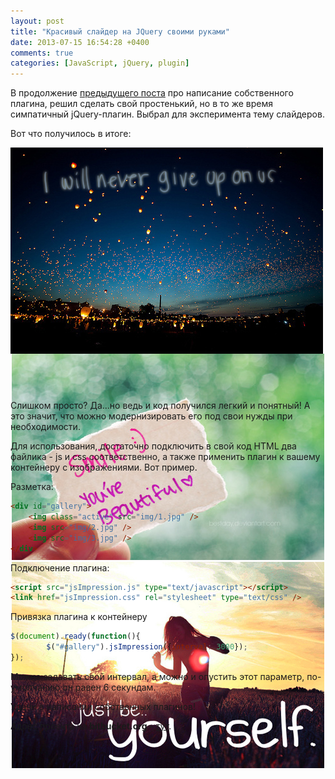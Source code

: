 ```yaml
---
layout: post
title: "Красивый слайдер на JQuery своими руками"
date: 2013-07-15 16:54:28 +0400
comments: true
categories: [JavaScript, jQuery, plugin]
---
```


<script src="/assets/jsimpression/jsImpression.js" type="text/javascript"></script>
<link href="/stylesheets/jsimpression/jsImpression.css" rel="stylesheet" type="text/css" />

В продолжение [предыдущего поста](/blog/2013/07/09/kak-napisat-sobstviennyi-plaghin-jquery-pierievod/) про написание собственного плагина, решил сделать свой простенький, но в то же время симпатичный jQuery-плагин. Выбрал для эксперимента тему слайдеров. 

<!-- more -->

Вот что получилось в итоге:

<div id="gallery" style="width: 100%; height: 390px; text-align: center;">
	<img class="active" src="/images/jsimpression/1.jpg" style="display: block;"/>
	<img src="/images/jsimpression/2.jpg" />
	<img src="/images/jsimpression/3.jpg" />
</div>

Слишком просто? Да...но ведь и код получился легкий и понятный! А это значит, что можно модернизировать его под свои нужды при необходимости.

Для использования, достаточно подключить в свой код HTML два файлика - js и css соответственно, а также применить плагин к вашему контейнеру с изображениями. Вот пример.

Разметка:
``` html
<div id="gallery">
	<img class="active" src="img/1.jpg" />
	<img src="img/2.jpg" />
	<img src="img/3.jpg" />
</div>
```

Подключение плагина:
``` html
<script src="jsImpression.js" type="text/javascript"></script>
<link href="jsImpression.css" rel="stylesheet" type="text/css" />
```

Привязка плагина к контейнеру

``` javascript
$(document).ready(function(){
        $("#gallery").jsImpression({interval: 3000});
});
```

Можно задавать свой интервал, а можно и опустить этот параметр, по-умолчанию он равен 6 секундам.

Удачи в написании собственных плагинов!

Адрес проекта на **bitbucket.org** - [тут](https://bitbucket.org/freeproger/jsimpression).

<script>
	$(document).ready(function(){
		    $("#gallery").jsImpression({interval: 3000});
	});
</script>
